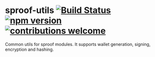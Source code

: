 # sproof-utils [![Build Status](https://travis-ci.com/sproof/sproof-utils.svg?branch=master)](https://travis-ci.com/sproof/sproof-utils) [![npm version](https://badge.fury.io/js/sproof-utils.svg)](//npmjs.com/package/sproof-utils) [![contributions welcome](https://img.shields.io/badge/contributions-welcome-brightgreen.svg?style=flat)](https://github.com/sproof/sproof-utils/issues)



Common utils for sproof modules. It supports wallet generation, signing, encryption and hashing. 
